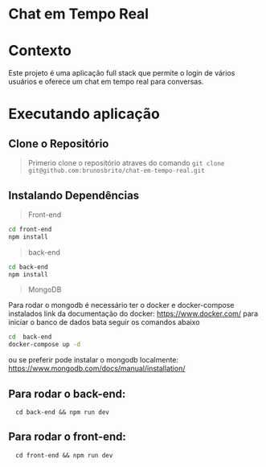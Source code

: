 # Chat em Tempo Real

# Contexto
Este projeto é uma aplicação full stack que permite o login de vários usuários e oferece um chat em tempo real para conversas.

# Executando aplicação
## Clone o Repositório

> Primerio clone o repositório atraves do comando 
```git clone git@github.com:brunosbrito/chat-em-tempo-real.git```

## Instalando Dependências

> Front-end
```bash
cd front-end
npm install
``` 
> back-end
```bash
cd back-end
npm install
``` 

> MongoDB

Para rodar o mongodb é necessário ter o docker e docker-compose instalados
link da documentação do docker: https://www.docker.com/
para iniciar o banco de dados bata seguir os comandos abaixo
```bash
cd  back-end
docker-compose up -d
```
ou se preferir pode instalar o mongodb localmente: https://www.mongodb.com/docs/manual/installation/

## Para rodar o back-end:
  ```
    cd back-end && npm run dev
  ```

## Para rodar o front-end:
  ```
    cd front-end && npm run dev
  ```
  
